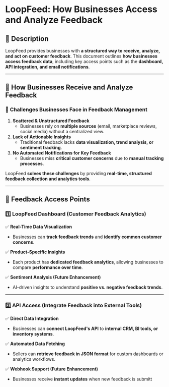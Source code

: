 # LoopFeed: How Businesses Access and Analyze Feedback  

## 🎯 Description  
LoopFeed provides businesses with **a structured way to receive, analyze, and act on customer feedback**. This document outlines **how businesses access feedback data**, including key access points such as the **dashboard, API integration, and email notifications**.  

---

## 📌 How Businesses Receive and Analyze Feedback  

### 🔹 **Challenges Businesses Face in Feedback Management**  
1. **Scattered & Unstructured Feedback**  
   - Businesses rely on **multiple sources** (email, marketplace reviews, social media) without a centralized view.  
2. **Lack of Actionable Insights**  
   - Traditional feedback lacks **data visualization, trend analysis, or sentiment tracking**.  
3. **No Automated Notifications for Key Feedback**  
   - Businesses miss **critical customer concerns** due to **manual tracking processes**.  

LoopFeed **solves these challenges** by providing **real-time, structured feedback collection and analytics tools**.

---

## 🚀 Feedback Access Points  

### **1️⃣ LoopFeed Dashboard (Customer Feedback Analytics)**
✅ **Real-Time Data Visualization**  
- Businesses can **track feedback trends** and **identify common customer concerns**.  

✅ **Product-Specific Insights**  
- Each product has **dedicated feedback analytics**, allowing businesses to compare **performance over time**.  

✅ **Sentiment Analysis (Future Enhancement)**  
- AI-driven insights to understand **positive vs. negative feedback trends**.  

---

### **2️⃣ API Access (Integrate Feedback into External Tools)**
✅ **Direct Data Integration**  
- Businesses can **connect LoopFeed's API** to **internal CRM, BI tools, or inventory systems**.  

✅ **Automated Data Fetching**  
- Sellers can **retrieve feedback in JSON format** for custom dashboards or analytics workflows.  

✅ **Webhook Support (Future Enhancement)**  
- Businesses receive **instant updates** when new feedback is submitt
